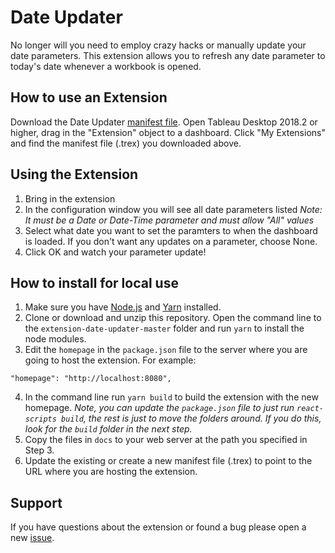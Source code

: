 # Date Updater
No longer will you need to employ crazy hacks or manually update your date parameters. This extension allows you to refresh any date parameter to today's date whenever a workbook is opened.

## How to use an Extension
Download the Date Updater [manifest file](https://extensiongallery.tableau.com/products/28). Open Tableau Desktop 2018.2 or higher, drag in the "Extension" object to a dashboard. Click "My Extensions" and find the manifest file (.trex) you downloaded above.

## Using the Extension
1. Bring in the extension
2. In the configuration window you will see all date parameters listed
*Note: It must be a Date or Date-Time parameter and must allow "All" values*
3. Select what date you want to set the paramters to when the dashboard is loaded. If you don't want any updates on a parameter, choose None.
4. Click OK and watch your parameter update!

## How to install for local use
1. Make sure you have [Node.js](https://nodejs.org) and [Yarn](https://yarnpkg.com) installed. 
2. Clone or download and unzip this repository. Open the command line to the `extension-date-updater-master` folder and run `yarn` to install the node modules.
3. Edit the `homepage` in the `package.json` file to the server where you are going to host the extension. For example:
```
"homepage": "http://localhost:8080",
```
4. In the command line run `yarn build` to build the extension with the new homepage. _Note, you can update the `package.json` file to just run `react-scripts build`, the rest is just to move the folders around. If you do this, look for the `build` folder in the next step._
5. Copy the files in `docs` to your web server at the path you specified in Step 3.
6. Update the existing or create a new manifest file (.trex) to point to the URL where you are hosting the extension.

## Support
If you have questions about the extension or found a bug please open a new [issue](https://github.com/tableau/extension-date-updater/issues).
